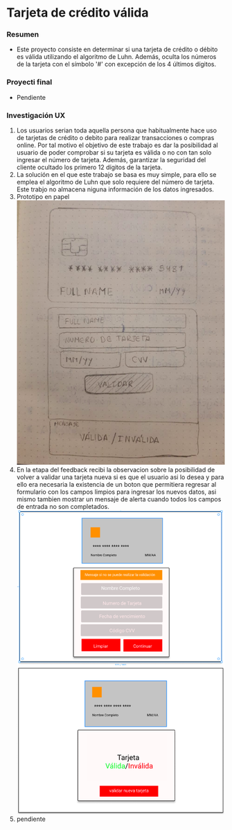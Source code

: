 # Tarjeta de crédito válida

### Resumen
* Este proyecto consiste en determinar si una tarjeta de crédito o débito es válida utilizando el algoritmo de Luhn. Además, oculta los números de la tarjeta con el símbolo '#' con excepción de los 4 últimos dígitos.

### Proyecti final
* Pendiente
### Investigación UX

  1. Los usuarios serian toda aquella persona que habitualmente hace  uso de tarjetas de crédito o debito para realizar transacciones o compras online. Por tal motivo el objetivo de este trabajo es dar la posibilidad al usuario de poder comprobar si su tarjeta es válida o no con tan solo ingresar el número de tarjeta. Además, garantizar la seguridad del cliente ocultado los primero 12 dígitos de la tarjeta.
  2. La solución en el que este trabajo se basa es muy simple, para ello se emplea el algoritmo de Luhn que solo requiere del número de tarjeta. Este trabjo no almacena niguna información de los datos ingresados.
  3. Prototipo en papel
  ![](src/img/prototipo.png)
  1. En la etapa del feedback recibi la observacion sobre la posibilidad de volver a validar una tarjeta nueva si es que el usuario asi lo desea y para ello era necesaria la existencia de un boton que permitiera regresar al formulario con los campos limpios para ingresar los nuevos datos, asi mismo tambien mostrar un mensaje de alerta cuando todos los campos de entrada no son completados. 
   ![](src/img/screen1.png) ![](src/img/screen2.png)
  2. pendiente 

